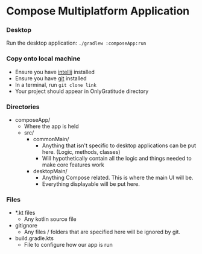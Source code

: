 # Compose Multiplatform Application

### Desktop
Run the desktop application: `./gradlew :composeApp:run`


### Copy onto local machine

- Ensure you have [intellij](https://www.jetbrains.com/idea/download/#section=windows) installed
- Ensure you have [git](https://git-scm.com/) installed 
- In a terminal, run `git clone link`
- Your project should appear in OnlyGratitude directory


### Directories

- composeApp/
  - Where the app is held
  - src/
    - commonMain/ 
      - Anything that isn't specific to desktop applications can be put here. (Logic, methods, classes)
      - Will hypothetically contain all the logic and things needed to make core features work
    - desktopMain/
      - Anything Compose related. This is where the main UI will be. 
      - Everything displayable will be put here.
### Files
- *.kt files
  - Any kotlin source file
- gitignore
  - Any files / folders that are specified here will be ignored by git.
- build.gradle.kts
  - File to configure how our app is run
